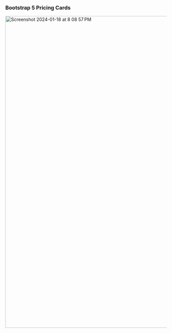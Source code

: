 ### Bootstrap 5 Pricing Cards

<img width="971" alt="Screenshot 2024-01-18 at 8 08 57 PM" src="https://github.com/xavinanegron/pricing-cards/assets/146385936/0108238b-6ad2-4965-b97d-ac85c3ccf0ec">
